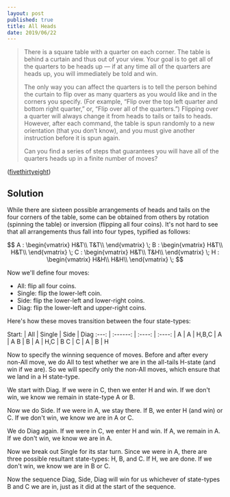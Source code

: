 ```yaml
---
layout: post
published: true
title: All Heads
date: 2019/06/22
---
```


>There is a square table with a quarter on each corner. The table is behind a curtain and thus out of your view. Your goal is to get all of the quarters to be heads up — if at any time all of the quarters are heads up, you will immediately be told and win.
>
>The only way you can affect the quarters is to tell the person behind the curtain to flip over as many quarters as you would like and in the corners you specify. (For example, “Flip over the top left quarter and bottom right quarter,” or, “Flip over all of the quarters.”) Flipping over a quarter will always change it from heads to tails or tails to heads. However, after each command, the table is spun randomly to a new orientation (that you don’t know), and you must give another instruction before it is spun again.
>
>Can you find a series of steps that guarantees you will have all of the quarters heads up in a finite number of moves?

<!--more-->

([fivethirtyeight](https://fivethirtyeight.com/features/i-would-walk-500-miles-and-i-would-riddle-500-more/))


## Solution

While there are sixteen possible arrangements of heads and tails on the four corners of the table, some can be obtained from others by rotation (spinning the table) or inversion (flipping all four coins).  It's not hard to see that all arrangements thus fall into four types, typified as follows:

$$ A : \begin{vmatrix}
H&T\\
T&T\\
\end{vmatrix} 
\;
B : \begin{vmatrix}
H&T\\
H&T\\
\end{vmatrix} 
\;
C : \begin{vmatrix}
H&T\\
T&H\\
\end{vmatrix} 
\;
H : \begin{vmatrix}
H&H\\
H&H\\
\end{vmatrix} 
\;
$$

Now we'll define four moves:
 - All: flip all four coins.
 - Single: flip the lower-left coin.
 - Side: flip the lower-left and lower-right coins.
 - Diag: flip the lower-left and upper-right coins.

Here's how these moves transition between the four state-types:


 Start: | All | Single | Side | Diag
 :---: | :------: | :----: | :----: |
 A | A | H,B,C | A | A 
 B | B | A | H,C | B 
 C | C | A | B | H 

Now to specify the winning sequence of moves. Before and after every non-All move, we do All to test whether we are in the all-tails H-state (and win if we are). So we will specify only the non-All moves, which ensure that we land in a H state-type.

We start with Diag. If we were in C, then we enter H and win. If we don't win, we know we remain in state-type A or B.

Now we do Side. If we were in A, we stay there. If B, we enter H (and win) or C. If we don't win, we know we are in A or C.

We do Diag again.  If we were in C, we enter H and win.  If A, we remain in A. If we don't win, we know we are in A.

Now we break out Single for its star turn. Since we were in A, there are three possible resultant state-types: H, B, and C.  If H, we are done.  If we don't win, we know we are in B or C.

Now the sequence Diag, Side, Diag will win for us whichever of state-types B and C we are in, just as it did at the start of the sequence.

<br>
